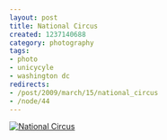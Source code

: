 ```yaml
--- 
layout: post
title: National Circus
created: 1237140688
category: photography
tags:
- photo
- unicycyle
- washington dc
redirects:
- /post/2009/march/15/national_circus
- /node/44
---
```

<a href="http://www.flickr.com/photos/johndbritton/3347725223/"><img src="http://farm4.static.flickr.com/3427/3347725223_55893f5c0c.jpg" alt="National Circus" /></a>
